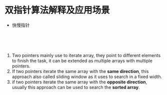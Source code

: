 # 双指针算法解释及应用场景

- 快慢指针



<br/>

<br/>

<br/>

1. Two pointers mainly use to iterate array, they point to different elements to finish the task, it can be extended as multiple arrays with multiple pointers.
2. If two pointers iterate the same array with the **same direction**, this approach also called sliding window as it uses to search in a fixed width.
3. if two pointers iterate the same array with the **opposite direction**, usually this approach can be used to search the **sorted array**.
